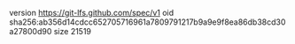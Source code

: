 version https://git-lfs.github.com/spec/v1
oid sha256:ab356d14cdcc652705716961a7809791217b9a9e9f8ea86db38cd30a27800d90
size 21519
